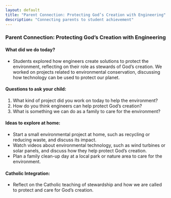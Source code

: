 ```yaml
---
layout: default
title: "Parent Connection: Protecting God’s Creation with Engineering"
description: "Connecting parents to student achievement"
---
```

### Parent Connection: Protecting God’s Creation with Engineering

#### What did we do today?
- Students explored how engineers create solutions to protect the environment, reflecting on their role as stewards of God’s creation. We worked on projects related to environmental conservation, discussing how technology can be used to protect our planet.

#### Questions to ask your child:
1. What kind of project did you work on today to help the environment?
2. How do you think engineers can help protect God’s creation?
3. What is something we can do as a family to care for the environment?

#### Ideas to explore at home:
- Start a small environmental project at home, such as recycling or reducing waste, and discuss its impact.
- Watch videos about environmental technology, such as wind turbines or solar panels, and discuss how they help protect God’s creation.
- Plan a family clean-up day at a local park or nature area to care for the environment.

#### Catholic Integration:
- Reflect on the Catholic teaching of stewardship and how we are called to protect and care for God’s creation.
